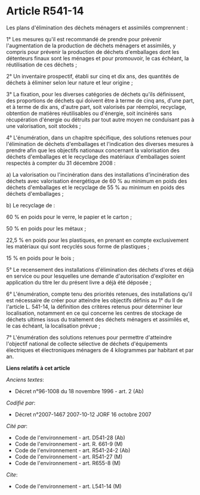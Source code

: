# Article R541-14

Les plans d'élimination des déchets ménagers et assimilés comprennent :

1° Les mesures qu'il est recommandé de prendre pour prévenir l'augmentation de la production de déchets ménagers et
assimilés, y compris pour prévenir la production de déchets d'emballages dont les détenteurs finaux sont les ménages et pour
promouvoir, le cas échéant, la réutilisation de ces déchets ;

2° Un inventaire prospectif, établi sur cinq et dix ans, des quantités de déchets à éliminer selon leur nature et leur
origine ;

3° La fixation, pour les diverses catégories de déchets qu'ils définissent, des proportions de déchets qui doivent être à
terme de cinq ans, d'une part, et à terme de dix ans, d'autre part, soit valorisés par réemploi, recyclage, obtention de
matières réutilisables ou d'énergie, soit incinérés sans récupération d'énergie ou détruits par tout autre moyen ne
conduisant pas à une valorisation, soit stockés ;

4° L'énumération, dans un chapitre spécifique, des solutions retenues pour l'élimination de déchets d'emballages et
l'indication des diverses mesures à prendre afin que les objectifs nationaux concernant la valorisation des déchets
d'emballages et le recyclage des matériaux d'emballages soient respectés à compter du 31 décembre 2008 :

a) La valorisation ou l'incinération dans des installations d'incinération des déchets avec valorisation énergétique de 60 %
au minimum en poids des déchets d'emballages et le recyclage de 55 % au minimum en poids des déchets d'emballages ;

b) Le recyclage de :

60 % en poids pour le verre, le papier et le carton ;

50 % en poids pour les métaux ;

22,5 % en poids pour les plastiques, en prenant en compte exclusivement les matériaux qui sont recyclés sous forme de
plastiques ;

15 % en poids pour le bois ;

5° Le recensement des installations d'élimination des déchets d'ores et déjà en service ou pour lesquelles une demande
d'autorisation d'exploiter en application du titre Ier du présent livre a déjà été déposée ;

6° L'énumération, compte tenu des priorités retenues, des installations qu'il est nécessaire de créer pour atteindre les
objectifs définis au 1° du II de l'article L. 541-14, la définition des critères retenus pour déterminer leur localisation,
notamment en ce qui concerne les centres de stockage de déchets ultimes issus du traitement des déchets ménagers et assimilés
et, le cas échéant, la localisation prévue ;

7° L'énumération des solutions retenues pour permettre d'atteindre l'objectif national de collecte sélective de déchets
d'équipements électriques et électroniques ménagers de 4 kilogrammes par habitant et par an.

**Liens relatifs à cet article**

_Anciens textes_:

  - Décret n°96-1008 du 18 novembre 1996 - art. 2 (Ab)

_Codifié par_:

  - Décret n°2007-1467 2007-10-12 JORF 16 octobre 2007

_Cité par_:

  - Code de l'environnement - art. D541-28 (Ab)
  - Code de l'environnement - art. R. 661-9 (M)
  - Code de l'environnement - art. R541-24-2 (Ab)
  - Code de l'environnement - art. R541-27 (M)
  - Code de l'environnement - art. R655-8 (M)

_Cite_:

  - Code de l'environnement - art. L541-14 (M)
